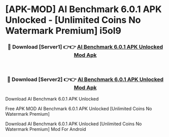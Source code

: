 # [APK-MOD] AI Benchmark 6.0.1 APK Unlocked - [Unlimited Coins No Watermark Premium] i5ol9



<div align="center">
<h3>🔴 Download [Server1] 👉👉 <a href="https://momento.my/?title=AI_Benchmark_6.0.1_APK_Unlocked">AI Benchmark 6.0.1 APK Unlocked Mod Apk</a></h3><br>

<h3>🔴 Download [Server2] 👉👉 <a href="https://momento.my/?title=AI_Benchmark_6.0.1_APK_Unlocked">AI Benchmark 6.0.1 APK Unlocked Mod Apk</a></h3>
</div>



Download AI Benchmark 6.0.1 APK Unlocked 

Free APK MOD AI Benchmark 6.0.1 APK Unlocked [Unlimited Coins No Watermark Premium]

Download AI Benchmark 6.0.1 APK Unlocked [Unlimited Coins No Watermark Premium] Mod For Android
